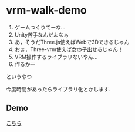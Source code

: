 # vrm-walk-demo

1. ゲームつくりてーな...
2. Unity苦手なんだよなぁ
3. あ，そうだThree.js使えばWebで3Dできるじゃん
4. おぉ，Three-vrm使えば女の子出せるじゃん！
5. VRM操作するライブラリないやん...
6. 作るかー

というやつ  
  
今度時間があったらライブラリ化とかします．

## Demo
[こちら](https://suzukidaishi.github.io/vrm-walk-demo/index.html)

